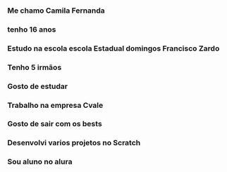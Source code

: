 ### Me chamo Camila Fernanda
### tenho 16 anos
### Estudo na escola escola Estadual domingos Francisco Zardo
### Tenho 5 irmãos
### Gosto de estudar
### Trabalho na empresa Cvale 
### Gosto de sair com os bests
### Desenvolvi varios projetos no Scratch
### Sou aluno no alura

